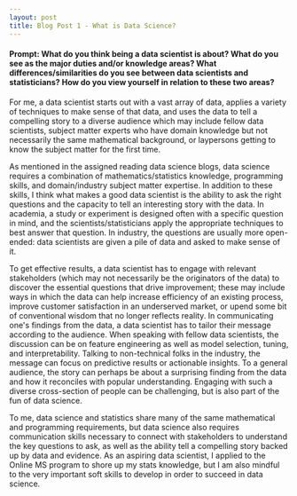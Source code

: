 ```yaml
---
layout: post
title: Blog Post 1 - What is Data Science?
---
```


#### Prompt: What do you think being a data scientist is about?  What do you see as the major duties and/or knowledge areas?  What differences/similarities do you see between data scientists and statisticians?  How do you view yourself in relation to these two areas?

For me, a data scientist starts out with a vast array of data, applies a variety of techniques to make sense of that data, and uses the data to tell a compelling story to a diverse audience which may include fellow data scientists, subject matter experts who have domain knowledge but not necessarily the same mathematical background, or laypersons getting to know the subject matter for the first time.

As mentioned in the assigned reading data science blogs, data science requires a combination of mathematics/statistics knowledge, programming skills, and domain/industry subject matter expertise. In addition to these skills, I think what makes a good data scientist is the ability to ask the right questions and the capacity to tell an interesting story with the data. In academia, a study or experiment is designed often with a specific question in mind, and the scientists/statisticians apply the appropriate techniques to best answer that question. In industry, the questions are usually more open-ended: data scientists are given a pile of data and asked to make sense of it.

To get effective results, a data scientist has to engage with relevant stakeholders (which may not necessarily be the originators of the data) to discover the essential questions that drive improvement; these may include ways in which the data can help increase efficiency of an existing process, improve customer satisfaction in an underserved market, or upend some bit of conventional wisdom that no longer reflects reality. In communicating one's findings from the data, a data scientist has to tailor their message according to the audience. When speaking with fellow data scientists, the discussion can be on feature engineering as well as model selection, tuning, and interpretability. Talking to non-technical folks in the industry, the message can focus on predictive results or actionable insights. To a general audience, the story can perhaps be about a surprising finding from the data and how it reconciles with popular understanding. Engaging with such a diverse cross-section of people can be challenging, but is also part of the fun of data science.

To me, data science and statistics share many of the same mathematical and programming requirements, but data science also requires communication skills necessary to connect with stakeholders to understand the key questions to ask, as well as the ability tell a compelling story backed up by data and evidence. As an aspiring data scientist, I applied to the Online MS program to shore up my stats knowledge, but I am also mindful to the very important soft skills to develop in order to succeed in data science.
